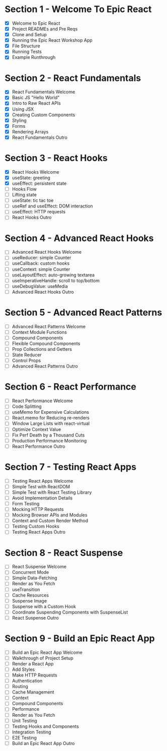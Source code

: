 # Section 1 - Welcome To Epic React
- [x] Welcome to Epic React
- [x] Project READMEs and Pre Reqs
- [x] Clone and Setup
- [x] Running the Epic React Workshop App
- [x] File Structure
- [x] Running Tests
- [x] Example Runthrough

# Section 2 - React Fundamentals
- [x] React Fundamentals Welcome
- [x] Basic JS "Hello World"
- [x] Intro to Raw React APIs
- [x] Using JSX
- [x] Creating Custom Components
- [x] Styling
- [x] Forms
- [x] Rendering Arrays
- [x] React Fundamentals Outro

# Section 3 - React Hooks
- [x] React Hooks Welcome
- [x] useState: greeting
- [x] useEffect: persistent state
- [ ] Hooks Flow
- [ ] Lifting state
- [ ] useState: tic tac toe
- [ ] useRef and useEffect: DOM interaction
- [ ] useEffect: HTTP requests
- [ ] React Hooks Outro

# Section 4 - Advanced React Hooks
- [ ] Advanced React Hooks Welcome
- [ ] useReducer: simple Counter
- [ ] useCallback: custom hooks
- [ ] useContext: simple Counter
- [ ] useLayoutEffect: auto-growing textarea
- [ ] useImperativeHandle: scroll to top/bottom
- [ ] useDebugValue: useMedia
- [ ] Advanced React Hooks Outro

# Section 5 - Advanced React Patterns
- [ ] Advanced React Patterns Welcome
- [ ] Context Module Functions
- [ ] Compound Components
- [ ] Flexible Compound Components
- [ ] Prop Collections and Getters
- [ ] State Reducer
- [ ] Control Props
- [ ] Advanced React Patterns Outro

# Section 6 - React Performance
- [ ] React Performance Welcome
- [ ] Code Splitting
- [ ] useMemo for Expensive Calculations
- [ ] React.memo for Reducing re-renders
- [ ] Window Large Lists with react-virtual
- [ ] Optimize Context Value
- [ ] Fix Perf Death by a Thousand Cuts
- [ ] Production Performance Monitoring
- [ ] React Performance Outro

# Section 7 - Testing React Apps
- [ ] Testing React Apps Welcome
- [ ] Simple Test with ReactDOM
- [ ] Simple Test with React Testing Library
- [ ] Avoid Implementation Details
- [ ] Form Testing
- [ ] Mocking HTTP Requests
- [ ] Mocking Browser APIs and Modules
- [ ] Context and Custom Render Method
- [ ] Testing Custom Hooks
- [ ] Testing React Apps Outro

# Section 8 - React Suspense
- [ ] React Suspense Welcome
- [ ] Concurrent Mode
- [ ] Simple Data-Fetching
- [ ] Render as You Fetch
- [ ] useTransition
- [ ] Cache Resources
- [ ] Suspense Image
- [ ] Suspense with a Custom Hook
- [ ] Coordinate Suspending Components with SuspenseList
- [ ] React Suspense Outro

# Section 9 - Build an Epic React App
- [ ] Build an Epic React App Welcome
- [ ] Walkthrough of Project Setup
- [ ] Render a React App
- [ ] Add Styles
- [ ] Make HTTP Requests
- [ ] Authentication
- [ ] Routing
- [ ] Cache Management
- [ ] Context
- [ ] Compound Components
- [ ] Performance
- [ ] Render as You Fetch
- [ ] Unit Testing
- [ ] Testing Hooks and Components
- [ ] Integration Testing
- [ ] E2E Testing
- [ ] Build an Epic React App Outro
